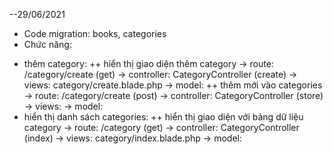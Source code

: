 --29/06/2021
- Code migration: books, categories
- Chức năng:
+ thêm category:
++ hiển thị giao diện thêm category
-> route: /category/create (get)
-> controller: CategoryController (create)
-> views: category/create.blade.php
-> model: 
++ thêm mới vào categories
-> route: /category/create (post)
-> controller: CategoryController (store)
-> views: 
-> model: 
+ hiển thị danh sách categories:
++ hiển thị giao diện với bảng dữ liệu category
-> route: /category (get)
-> controller: CategoryController (index)
-> views: category/index.blade.php
-> model: 
